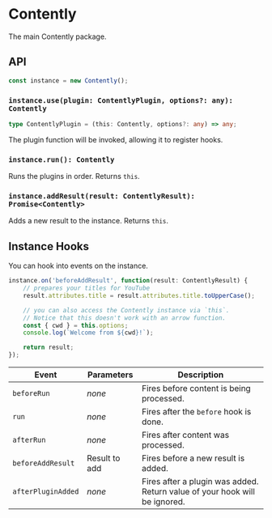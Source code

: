 # Contently

The main Contently package.

## API

```ts
const instance = new Contently();
```

### `instance.use(plugin: ContentlyPlugin, options?: any): Contently`

```ts
type ContentlyPlugin = (this: Contently, options?: any) => any;
```

The plugin function will be invoked, allowing it to register hooks.

### `instance.run(): Contently`

Runs the plugins in order. Returns `this`.

### `instance.addResult(result: ContentlyResult): Promise<Contently>`

Adds a new result to the instance. Returns `this`.

## Instance Hooks

You can hook into events on the instance.

```ts
instance.on('beforeAddResult', function(result: ContentlyResult) {
	// prepares your titles for YouTube
	result.attributes.title = result.attributes.title.toUpperCase();

	// you can also access the Contently instance via `this`.
	// Notice that this doesn't work with an arrow function.
	const { cwd } = this.options;
	console.log(`Welcome from ${cwd}!`);

	return result;
});
```

| Event              | Parameters    | Description                                                                |
| ------------------ | ------------- | -------------------------------------------------------------------------- |
| `beforeRun`        | _none_        | Fires before content is being processed.                                   |
| `run`              | _none_        | Fires after the `before` hook is done.                                     |
| `afterRun`         | _none_        | Fires after content was processed.                                         |
| `beforeAddResult`  | Result to add | Fires before a new result is added.                                        |
| `afterPluginAdded` | _none_        | Fires after a plugin was added. Return value of your hook will be ignored. |
